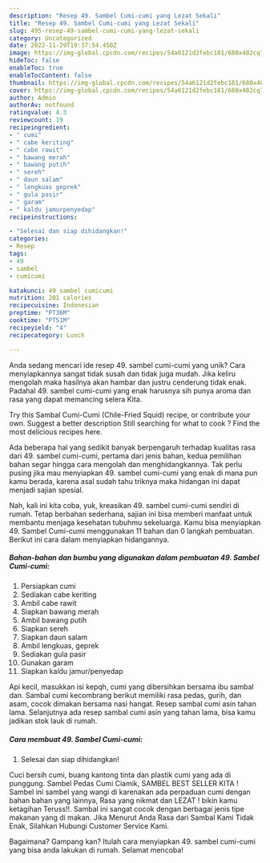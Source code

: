 ```yaml
---
description: "Resep 49. Sambel Cumi-cumi yang Lezat Sekali"
title: "Resep 49. Sambel Cumi-cumi yang Lezat Sekali"
slug: 495-resep-49-sambel-cumi-cumi-yang-lezat-sekali
category: Uncategorized
date: 2022-11-29T19:37:54.450Z
image: https://img-global.cpcdn.com/recipes/54a6121d2febc181/680x482cq70/49-sambel-cumi-cumi-foto-resep-utama.jpg
hideToc: false
enableToc: true
enableTocContent: false
thumbnail: https://img-global.cpcdn.com/recipes/54a6121d2febc181/680x482cq70/49-sambel-cumi-cumi-foto-resep-utama.jpg
cover: https://img-global.cpcdn.com/recipes/54a6121d2febc181/680x482cq70/49-sambel-cumi-cumi-foto-resep-utama.jpg
author: Admin
authorAv: notfound
ratingvalue: 4.3
reviewcount: 19
recipeingredient:
- " cumi"
- " cabe keriting"
- " cabe rawit"
- " bawang merah"
- " bawang putih"
- " sereh"
- " daun salam"
- " lengkuas geprek"
- " gula pasir"
- " garam"
- " kaldu jamurpenyedap"
recipeinstructions:

- "Selesai dan siap dihidangkan!"
categories:
- Resep
tags:
- 49
- sambel
- cumicumi

katakunci: 49 sambel cumicumi 
nutrition: 201 calories
recipecuisine: Indonesian
preptime: "PT36M"
cooktime: "PT51M"
recipeyield: "4"
recipecategory: Lunch

---
```





Anda sedang mencari ide resep 49. sambel cumi-cumi yang unik? Cara menyiapkannya sangat tidak susah dan tidak juga mudah. Jika keliru mengolah maka hasilnya akan hambar dan justru cenderung tidak enak. Padahal 49. sambel cumi-cumi yang enak harusnya sih punya aroma dan rasa yang dapat memancing selera Kita.





Try this Sambal Cumi-Cumi (Chile-Fried Squid) recipe, or contribute your own. Suggest a better description Still searching for what to cook ? Find the most delicious recipes here.

Ada beberapa hal yang sedikit banyak berpengaruh terhadap kualitas rasa dari 49. sambel cumi-cumi, pertama dari jenis bahan, kedua pemilihan bahan segar hingga cara mengolah dan menghidangkannya. Tak perlu pusing jika mau menyiapkan 49. sambel cumi-cumi yang enak di mana pun kamu berada, karena asal sudah tahu triknya maka hidangan ini dapat menjadi sajian spesial.






Nah, kali ini kita coba, yuk, kreasikan 49. sambel cumi-cumi sendiri di rumah. Tetap berbahan sederhana, sajian ini bisa memberi manfaat untuk membantu menjaga kesehatan tubuhmu sekeluarga. Kamu bisa menyiapkan 49. Sambel Cumi-cumi menggunakan 11 bahan dan 0 langkah pembuatan. Berikut ini cara dalam menyiapkan hidangannya.

<!--inarticleads1-->

##### Bahan-bahan dan bumbu yang digunakan dalam pembuatan 49. Sambel Cumi-cumi:

1. Persiapkan  cumi
1. Sediakan  cabe keriting
1. Ambil  cabe rawit
1. Siapkan  bawang merah
1. Ambil  bawang putih
1. Siapkan  sereh
1. Siapkan  daun salam
1. Ambil  lengkuas, geprek
1. Sediakan  gula pasir
1. Gunakan  garam
1. Siapkan  kaldu jamur/penyedap


Api kecil, masukkan isi kepqh, cumi yang dibersihkan bersama ibu sambal dan. Sambal cumi kecombrang berikut memiliki rasa pedas, gurih, dan asam, cocok dimakan bersama nasi hangat. Resep sambal cumi asin tahan lama. Selanjutnya ada resep sambal cumi asin yang tahan lama, bisa kamu jadikan stok lauk di rumah. 

<!--inarticleads2-->

##### Cara membuat 49. Sambel Cumi-cumi:


1. Selesai dan siap dihidangkan!

Cuci bersih cumi, buang kantong tinta dan plastik cumi yang ada di punggung. Sambel Pedas Cumi Ciamik, SAMBEL BEST SELLER KITA ! Sambel ini sambel yang wangi di karenakan ada perpaduan cumi dengan bahan bahan yang lainnya, Rasa yang nikmat dan LEZAT ! bikin kamu ketagihan Teruss!!. Sambal ini sangat cocok dengan berbagai jenis tipe makanan yang di makan. Jika Menurut Anda Rasa dari Sambal Kami Tidak Enak, Silahkan Hubungi Customer Service Kami. 

Bagaimana? Gampang kan? Itulah cara menyiapkan 49. sambel cumi-cumi yang bisa anda lakukan di rumah. Selamat mencoba!
